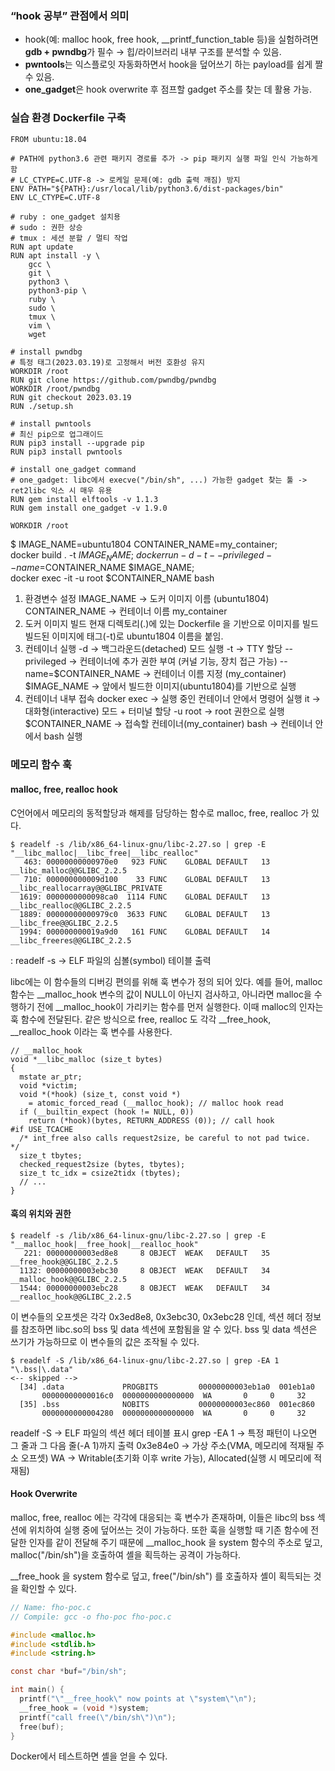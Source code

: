 ### “hook 공부” 관점에서 의미

- hook(예: malloc hook, free hook, __printf_function_table 등)을 실험하려면 **gdb + pwndbg**가 필수 → 힙/라이브러리 내부 구조를 분석할 수 있음.
- **pwntools**는 익스플로잇 자동화하면서 hook을 덮어쓰기 하는 payload를 쉽게 짤 수 있음.
- **one_gadget**은 hook overwrite 후 점프할 gadget 주소를 찾는 데 활용 가능.

### 실습 환경 Dockerfile 구축

```
FROM ubuntu:18.04

# PATH에 python3.6 관련 패키지 경로를 추가 -> pip 패키지 실행 파일 인식 가능하게 함
# LC_CTYPE=C.UTF-8 -> 로케일 문제(예: gdb 출력 깨짐) 방지
ENV PATH="${PATH}:/usr/local/lib/python3.6/dist-packages/bin"
ENV LC_CTYPE=C.UTF-8

# ruby : one_gadget 설치용
# sudo : 권한 상승
# tmux : 세션 분할 / 멀티 작업
RUN apt update
RUN apt install -y \
    gcc \
    git \
    python3 \
    python3-pip \
    ruby \
    sudo \
    tmux \
    vim \
    wget

# install pwndbg
# 특정 태그(2023.03.19)로 고정해서 버전 호환성 유지
WORKDIR /root
RUN git clone https://github.com/pwndbg/pwndbg
WORKDIR /root/pwndbg
RUN git checkout 2023.03.19
RUN ./setup.sh

# install pwntools
# 최신 pip으로 업그래이드
RUN pip3 install --upgrade pip
RUN pip3 install pwntools

# install one_gadget command
# one_gadget: libc에서 execve("/bin/sh", ...) 가능한 gadget 찾는 툴 -> ret2libc 익스 시 매우 유용
RUN gem install elftools -v 1.1.3
RUN gem install one_gadget -v 1.9.0

WORKDIR /root

```

$ IMAGE_NAME=ubuntu1804 CONTAINER_NAME=my_container; \
docker build . -t $IMAGE_NAME; \
docker run -d -t --privileged --name=$CONTAINER_NAME $IMAGE_NAME; \
docker exec -it -u root $CONTAINER_NAME bash

1. 환경변수 설정
    IMAGE_NAME -> 도커 이미지 이름 (ubuntu1804)
    CONTAINER_NAME -> 컨테이너 이름 my_container
2. 도커 이미지 빌드
    현재 디렉토리(.)에 있는 Dockerfile 을 기반으로 이미지를 빌드
    빌드된 이미지에 태그(-t)로 ubuntu1804 이름을 붙임.
3. 컨테이너 실행
    -d -> 백그라운드(detached) 모드 실행
    -t -> TTY 할당
    --privileged -> 컨테이너에 추가 권한 부여 (커널 기능, 장치 접근 가능)
    --name=$CONTAINER_NAME → 컨테이너 이름 지정 (my_container)
    $IMAGE_NAME → 앞에서 빌드한 이미지(ubuntu1804)를 기반으로 실행
4. 컨테이너 내부 접속
    docker exec → 실행 중인 컨테이너 안에서 명령어 실행
    it → 대화형(interactive) 모드 + 터미널 할당
    -u root → root 권한으로 실행
    $CONTAINER_NAME → 접속할 컨테이너(my_container)
    bash → 컨테이너 안에서 bash 실행

### 메모리 함수 훅

#### malloc, free, realloc hook

C언어에서 메모리의 동적할당과 해제를 담당하는 함수로 malloc, free, realloc 가 있다.
```
$ readelf -s /lib/x86_64-linux-gnu/libc-2.27.so | grep -E "__libc_malloc|__libc_free|__libc_realloc"
   463: 00000000000970e0   923 FUNC    GLOBAL DEFAULT   13 __libc_malloc@@GLIBC_2.2.5
   710: 000000000009d100    33 FUNC    GLOBAL DEFAULT   13 __libc_reallocarray@@GLIBC_PRIVATE
  1619: 0000000000098ca0  1114 FUNC    GLOBAL DEFAULT   13 __libc_realloc@@GLIBC_2.2.5
  1889: 00000000000979c0  3633 FUNC    GLOBAL DEFAULT   13 __libc_free@@GLIBC_2.2.5
  1994: 000000000019a9d0   161 FUNC    GLOBAL DEFAULT   14 __libc_freeres@@GLIBC_2.2.5
```
: readelf -s -> ELF 파일의 심볼(symbol) 테이블 출력

libc에는 이 함수들의 디버깅 편의를 위해 훅 변수가 정의 되어 있다.
예를 들어, malloc 함수는 \_\_malloc_hook 변수의 값이 NULL이 아닌지 검사하고, 아니라면 malloc을 수행하기 전에 \_\_malloc_hook이 가리키는 함수를 먼저 실행한다.
이때 malloc의 인자는 훅 함수에 전달된다.
같은 방식으로 free, realloc 도 각각 \_\_free_hook, \_\_realloc_hook 이라는 훅 변수를 사용한다.

```
// __malloc_hook
void *__libc_malloc (size_t bytes)
{
  mstate ar_ptr;
  void *victim;
  void *(*hook) (size_t, const void *)
    = atomic_forced_read (__malloc_hook); // malloc hook read
  if (__builtin_expect (hook != NULL, 0))
    return (*hook)(bytes, RETURN_ADDRESS (0)); // call hook
#if USE_TCACHE
  /* int_free also calls request2size, be careful to not pad twice.  */
  size_t tbytes;
  checked_request2size (bytes, tbytes);
  size_t tc_idx = csize2tidx (tbytes);
  // ...
}
```

#### 훅의 위치와 권한
```
$ readelf -s /lib/x86_64-linux-gnu/libc-2.27.so | grep -E "__malloc_hook|__free_hook|__realloc_hook"
   221: 00000000003ed8e8     8 OBJECT  WEAK   DEFAULT   35 __free_hook@@GLIBC_2.2.5
  1132: 00000000003ebc30     8 OBJECT  WEAK   DEFAULT   34 __malloc_hook@@GLIBC_2.2.5
  1544: 00000000003ebc28     8 OBJECT  WEAK   DEFAULT   34 __realloc_hook@@GLIBC_2.2.5
```


이 변수들의 오프셋은 각각 0x3ed8e8, 0x3ebc30, 0x3ebc28 인데, 섹션 헤더 정보를 참조하면 libc.so의 bss 및 data 섹션에 포함됨을 알 수 있다.
bss 및 data 섹션은 쓰기가 가능하므로 이 변수들의 값은 조작될 수 있다.

```
$ readelf -S /lib/x86_64-linux-gnu/libc-2.27.so | grep -EA 1 "\.bss|\.data"
<-- skipped -->
  [34] .data             PROGBITS         00000000003eb1a0  001eb1a0
       00000000000016c0  0000000000000000  WA       0     0     32
  [35] .bss              NOBITS           00000000003ec860  001ec860
       0000000000004280  0000000000000000  WA       0     0     32
```
readelf -S -> ELF 파일의 섹션 헤더 테이블 표시
grep -EA 1 -> 특정 패턴이 나오면 그 줄과 그 다음 줄(-A 1)까지 출력
0x3e84e0 -> 가상 주소(VMA, 메모리에 적재될 주소 오프셋)
WA -> Writable(초기화 이후 write 가능), Allocated(실행 시 메모리에 적재됨)

#### Hook Overwrite

malloc, free, realloc 에는 각각에 대응되는 훅 변수가 존재하며, 이들은 libc의 bss 섹션에 위치하여 실행 중에 덮어쓰는 것이 가능하다. 또한 훅을 실행할 때 기존 함수에 전달한 인자를 같이 전달해 주기 때문에 \_\_malloc_hook 을 system 함수의 주소로 덮고, malloc("/bin/sh")을 호출하여 셸을 획득하는 공격이 가능하다.

\_\_free_hook 을 system 함수로 덮고, free("/bin/sh") 를 호출하자 셸이 획득되는 것을 확인할 수 있다.
``` c
// Name: fho-poc.c
// Compile: gcc -o fho-poc fho-poc.c

#include <malloc.h>
#include <stdlib.h>
#include <string.h>

const char *buf="/bin/sh";

int main() {
  printf("\"__free_hook\" now points at \"system\"\n");
  __free_hook = (void *)system;
  printf("call free(\"/bin/sh\")\n");
  free(buf);
}

```
Docker에서 테스트하면 셸을 얻을 수 있다.